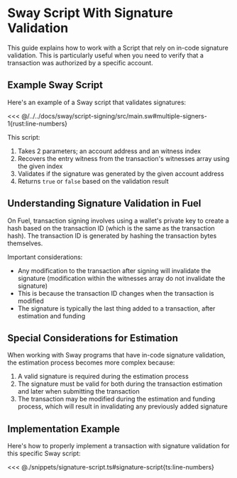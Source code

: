 # Sway Script With Signature Validation

This guide explains how to work with a Script that rely on in-code signature validation. This is particularly useful when you need to verify that a transaction was authorized by a specific account.

## Example Sway Script

Here's an example of a Sway script that validates signatures:

<<< @/../../docs/sway/script-signing/src/main.sw#multiple-signers-1{rust:line-numbers}

This script:

1. Takes 2 parameters; an account address and an witness index
2. Recovers the entry witness from the transaction's witnesses array using the given index
3. Validates if the signature was generated by the given account address
4. Returns `true` or `false` based on the validation result

## Understanding Signature Validation in Fuel

On Fuel, transaction signing involves using a wallet's private key to create a hash based on the transaction ID (which is the same as the transaction hash). The transaction ID is generated by hashing the transaction bytes themselves.

Important considerations:

- Any modification to the transaction after signing will invalidate the signature (modification within the witnesses array do not invalidate the signature)
- This is because the transaction ID changes when the transaction is modified
- The signature is typically the last thing added to a transaction, after estimation and funding

## Special Considerations for Estimation

When working with Sway programs that have in-code signature validation, the estimation process becomes more complex because:

1. A valid signature is required during the estimation process
2. The signature must be valid for both during the transaction estimation and later when submitting the transaction
3. The transaction may be modified during the estimation and funding process, which will result in invalidating any previously added signature

## Implementation Example

Here's how to properly implement a transaction with signature validation for this specific Sway script:

<<< @./snippets/signature-script.ts#signature-script{ts:line-numbers}
